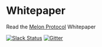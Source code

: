 # Whitepaper

Read the [Melon Protocol](https://github.com/melonproject/whitepaper/blob/master/melonprotocol.pdf) Whitepaper

[![Slack Status](http://chat.melonport.com/badge.svg)](http://chat.melonport.com) [![Gitter](https://badges.gitter.im/melonproject/general.svg)](https://gitter.im/melonproject/general?utm_source=badge&utm_medium=badge&utm_campaign=pr-badge&utm_content=badge)
